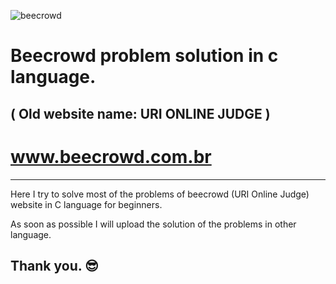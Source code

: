 ![beecrowd](https://camo.githubusercontent.com/3b3dd77a1d6bdb40b94693964e37d6ffa79e1864ec154cb9de36498ded75a7f1/68747470733a2f2f692e696d6775722e636f6d2f464e413237706e2e706e67)

# Beecrowd problem solution in c language.
## ( Old website name: URI ONLINE JUDGE )
# www.beecrowd.com.br 


-----------------------------------------
Here I try to solve most of the problems of beecrowd (URI Online Judge)
website in C language for beginners.

As soon as possible I will upload the solution of the problems in 
other language.
## Thank you. 😎
